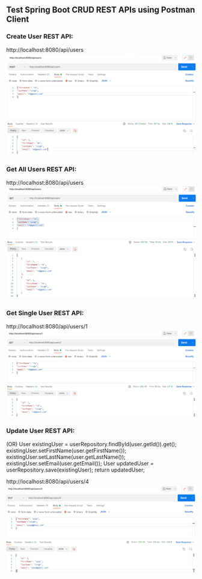 ## Test Spring Boot CRUD REST APIs using Postman Client
### Create User REST API:

http://localhost:8080/api/users
![img.png](img.png)

### Get All Users REST API:
http://localhost:8080/api/users
![img_1.png](img_1.png)

### Get Single User REST API:
http://localhost:8080/api/users/1
![img_2.png](img_2.png)

### Update User REST API:
(OR)
User existingUser = userRepository.findById(user.getId()).get();
existingUser.setFirstName(user.getFirstName());
existingUser.setLastName(user.getLastName());
existingUser.setEmail(user.getEmail());
User updatedUser = userRepository.save(existingUser);
return updatedUser;

http://localhost:8080/api/users/4
![img_3.png](img_3.png)
